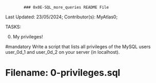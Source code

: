 			### 0x0E-SQL_more_queries README File



Last Updated: 23/05/2024;
Contributor(s): MyAtlas0;


TASKS:

0. My privileges!

#mandatory
Write a script that lists all privileges of the MySQL users user_0d_1 and user_0d_2 on your server (in localhost).

# Filename: 0-privileges.sql



